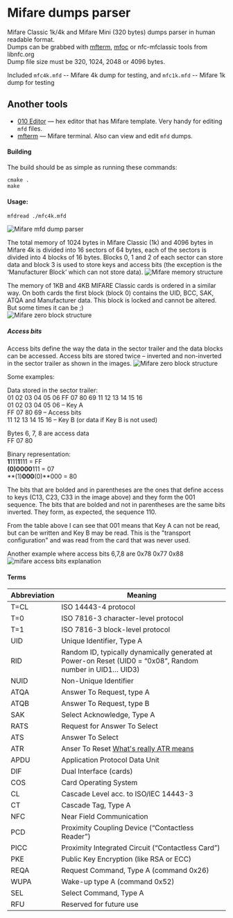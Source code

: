 Mifare dumps parser 
=======

Mifare Classic 1k/4k and Mifare Mini (320 bytes) dumps parser in human readable format.  
Dumps can be grabbed with [mfterm](https://github.com/4ZM/mfterm), [mfoc](https://github.com/nfc-tools/mfoc) or nfc-mfclassic tools from libnfc.org  
Dump file size must be 320, 1024, 2048 or 4096 bytes.

Included ```mfc4k.mfd``` -- Mifare 4k dump for testing, and ```mfc1k.mfd``` -- Mifare 1k dump for testing  

## Another tools
 - [010 Editor](https://www.sweetscape.com/010editor/) — hex editor that has Mifare template. Very handy for editing `mfd` files.
 - [mfterm](https://github.com/4ZM/mfterm) — Mifare terminal. Also can view and edit `mfd` dumps.

#### Building
The build should be as simple as running these commands:

    cmake .
    make
    
#### Usage:
```mfdread ./mfc4k.mfd```

![Mifare mfd dump parser](https://github.com/pazourek/mfdread/doc/mfdread1.png)

The total memory of 1024 bytes in Mifare Classic (1k) and 4096 bytes in Mifare 4k is divided into 16 sectors of 64 bytes, each of the sectors is divided into 4 blocks of 16 bytes. Blocks 0, 1 and 2 of each sector can store data and block 3 is used to store keys and access bits (the exception is the ‘Manufacturer Block’ which can not store data).
![Mifare memory structure](https://github.com/pazourek/mfdread/doc/MiFare_Memory_Structure.png)

The memory of 1KB and 4KB MIFARE Classic cards is ordered in a similar way. On both cards the first block (block 0) contains the UID, BCC, SAK, ATQA and Manufacturer data. This block is locked and cannot be altered. But some times it can be ;)  
![Mifare zero block structure](https://github.com/pazourek/mfdread/doc/0blockmifare.gif)

##### Access bits
Access bits define the way the data in the sector trailer and the data blocks can be accessed. Access bits are stored twice – inverted and non-inverted in the sector trailer as shown in the images.
![Mifare zero block structure](https://github.com/pazourek/mfdread/doc/MiFare_Access_Bits.gif)

Some examples:

Data stored in the sector trailer:  
01 02 03 04 05 06 FF 07 80 69 11 12 13 14 15 16  
01 02 03 04 05 06 – Key A  
FF 07 80 69 – Access bits  
11 12 13 14 15 16 – Key B (or data if Key B is not used)  

Bytes 6, 7, 8 are access data  
FF 07 80  

Binary representation:  
**1**111**1**111 = FF  
**(0)**000**0**111 = 07  
**(1)**000**(0)**000 = 80  

The bits that are bolded and in parentheses are the ones that define access to keys (C13, C23, C33 in the image above) and they form the 001 sequence. The bits that are bolded and not in parentheses are the same bits inverted. They form, as expected, the sequence 110.

From the table above I can see that 001 means that Key A can not be read, but can be written and Key B may be read. This is the "transport configuration" and was read from the card that was never used.

Another example where access bits 6,7,8 are 0x78 0x77 0x88  
![mifare access bits explanation](mifare_access_bits_explanation.png)

#### Terms
Abbreviation  | Meaning 
------------- | -------------
T=CL | ISO 14443-4 protocol
T=0  | ISO 7816-3 character-level protocol
T=1  | ISO 7816-3 block-level protocol
UID  | Unique Identifier, Type A
RID  | Random ID, typically dynamically generated at Power-on Reset (UID0 = “0x08”, Random number in UID1… UID3)
NUID  | Non-Unique Identifier
ATQA  | Answer To Request, type A 
ATQB  | Answer To Request, type B
SAK  | Select Acknowledge, Type A
RATS | Request for Answer To Select
ATS  | Answer To Select 
ATR  | Anser To Reset [What's really ATR means](#ATR)
APDU  | Application Protocol Data Unit
DIF  | Dual Interface (cards)
COS  | Card Operating System
CL  | Cascade Level acc. to ISO/IEC 14443-3
CT  | Cascade Tag, Type A
NFC  | Near Field Communication
PCD  | Proximity Coupling Device (“Contactless Reader”)
PICC  | Proximity Integrated Circuit (“Contactless Card”)
PKE  | Public Key Encryption (like RSA or ECC)
REQA  | Request Command, Type A (command 0x26)
WUPA | Wake-up type A (command 0x52)
SEL  | Select Command, Type A
RFU  | Reserved for future use
